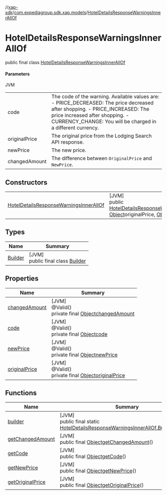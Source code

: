 //[xap-sdk](../../../index.md)/[com.expediagroup.sdk.xap.models](../index.md)/[HotelDetailsResponseWarningsInnerAllOf](index.md)

# HotelDetailsResponseWarningsInnerAllOf

public final class [HotelDetailsResponseWarningsInnerAllOf](index.md)

#### Parameters

JVM

| | |
|---|---|
| code | The code of the warning.  Available values are: - PRICE_DECREASED: The price decreased after shopping. - PRICE_INCREASED: The price increased after shopping. - CURRENCY_CHANGE: You will be charged in a different currency. |
| originalPrice | The original price from the Lodging Search API response. |
| newPrice | The new price. |
| changedAmount | The difference between `OriginalPrice` and `NewPrice`. |

## Constructors

| | |
|---|---|
| [HotelDetailsResponseWarningsInnerAllOf](-hotel-details-response-warnings-inner-all-of.md) | [JVM]<br>public [HotelDetailsResponseWarningsInnerAllOf](index.md)[HotelDetailsResponseWarningsInnerAllOf](-hotel-details-response-warnings-inner-all-of.md)([Object](https://docs.oracle.com/javase/8/docs/api/java/lang/Object.html)code, [Object](https://docs.oracle.com/javase/8/docs/api/java/lang/Object.html)originalPrice, [Object](https://docs.oracle.com/javase/8/docs/api/java/lang/Object.html)newPrice, [Object](https://docs.oracle.com/javase/8/docs/api/java/lang/Object.html)changedAmount) |

## Types

| Name | Summary |
|---|---|
| [Builder](-builder/index.md) | [JVM]<br>public final class [Builder](-builder/index.md) |

## Properties

| Name | Summary |
|---|---|
| [changedAmount](index.md#1477554820%2FProperties%2F699445674) | [JVM]<br>@Valid()<br>private final [Object](https://docs.oracle.com/javase/8/docs/api/java/lang/Object.html)[changedAmount](index.md#1477554820%2FProperties%2F699445674) |
| [code](index.md#688553885%2FProperties%2F699445674) | [JVM]<br>@Valid()<br>private final [Object](https://docs.oracle.com/javase/8/docs/api/java/lang/Object.html)[code](index.md#688553885%2FProperties%2F699445674) |
| [newPrice](index.md#6290177%2FProperties%2F699445674) | [JVM]<br>@Valid()<br>private final [Object](https://docs.oracle.com/javase/8/docs/api/java/lang/Object.html)[newPrice](index.md#6290177%2FProperties%2F699445674) |
| [originalPrice](index.md#-599382472%2FProperties%2F699445674) | [JVM]<br>@Valid()<br>private final [Object](https://docs.oracle.com/javase/8/docs/api/java/lang/Object.html)[originalPrice](index.md#-599382472%2FProperties%2F699445674) |

## Functions

| Name | Summary |
|---|---|
| [builder](builder.md) | [JVM]<br>public final static [HotelDetailsResponseWarningsInnerAllOf.Builder](-builder/index.md)[builder](builder.md)() |
| [getChangedAmount](get-changed-amount.md) | [JVM]<br>public final [Object](https://docs.oracle.com/javase/8/docs/api/java/lang/Object.html)[getChangedAmount](get-changed-amount.md)() |
| [getCode](get-code.md) | [JVM]<br>public final [Object](https://docs.oracle.com/javase/8/docs/api/java/lang/Object.html)[getCode](get-code.md)() |
| [getNewPrice](get-new-price.md) | [JVM]<br>public final [Object](https://docs.oracle.com/javase/8/docs/api/java/lang/Object.html)[getNewPrice](get-new-price.md)() |
| [getOriginalPrice](get-original-price.md) | [JVM]<br>public final [Object](https://docs.oracle.com/javase/8/docs/api/java/lang/Object.html)[getOriginalPrice](get-original-price.md)() |
